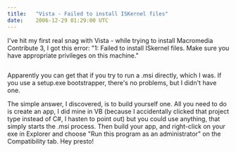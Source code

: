 ```yaml
---
title:   "Vista - Failed to install ISKernel files"
date:    2006-12-29 01:29:00 UTC
---
```


I've hit my first real snag with Vista - while trying to install Macromedia Contribute 3, I got this error: "1: Failed to install ISkernel files. Make sure you have appropriate privileges on this machine."

<a onblur="try {parent.deselectBloggerImageGracefully();} catch(e) {}" href="http://bp1.blogger.com/_Wywrr60_Hxc/RZRxExDEjAI/AAAAAAAAAAM/uiJx_JNnDEg/s1600-h/Screenshot.jpg"><img style="cursor: pointer;" src="http://bp1.blogger.com/_Wywrr60_Hxc/RZRxExDEjAI/AAAAAAAAAAM/uiJx_JNnDEg/s400/Screenshot.jpg" alt="" id="BLOGGER_PHOTO_ID_5013756611869838338" border="0" /></a>

Apparently you can get that if you try to run a .msi directly, which I was. If you use a setup.exe bootstrapper, there's no problems, but I didn't have one.

The simple answer, I discovered, is to build yourself one. All you need to do is create an app, I did mine in VB (because I accidentally clicked that project type instead of C#, I hasten to point out) but you could use anything, that simply starts the .msi process. Then build your app, and right-click on your exe in Explorer and choose "Run this program as an administrator" on the Compatibility tab. Hey presto!<div style="clear:both; padding-bottom:0.25em"></div>